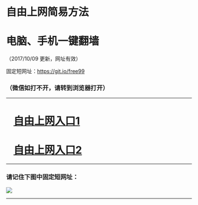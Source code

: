 ﻿# 自由上网简易方法

# 电脑、手机一键翻墙

（2017/10/09 更新，网址有效）

固定短网址：https://git.io/free99

### （微信如打不开，请转到浏览器打开）


***





# &nbsp;&nbsp; <a href="http://ft488819580.fwq-tz-1001.info/fwqtz01.html?t=10090011239 " target="_blank">自由上网入口1</a>
# &nbsp;&nbsp; <a href="http://ft2086912910.fwq-tz-1002.info/fwqtz02.html?t=10090013739 " target="_blank">自由上网入口2</a>
***

### 请记住下图中固定短网址：

<img src="https://s3-us-west-2.amazonaws.com/fwq-1001/yjfq-20170905okok.png" /> 


***

